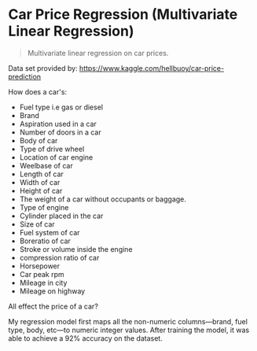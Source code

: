 # Car Price Regression (Multivariate Linear Regression)
> Multivariate linear regression on car prices.

Data set provided by: https://www.kaggle.com/hellbuoy/car-price-prediction

How does a car's:
* Fuel type i.e gas or diesel
* Brand
* Aspiration used in a car	
* Number of doors in a car	
* Body of car
* Type of drive wheel
* Location of car engine
* Weelbase of car
* Length of car	
* Width of car		
* Height of car
* The weight of a car without occupants or baggage.
* Type of engine
* Cylinder placed in the car
* Size of car	
* Fuel system of car
* Boreratio of car
* Stroke or volume inside the engine	
* compression ratio of car		
* Horsepower	
* Car peak rpm
* Mileage in city
* Mileage on highway

All effect the price of a car?

My regression model first maps all the non-numeric columns—brand, fuel type, body, etc—to numeric integer values.
After training the model, it was able to achieve a 92% accuracy on the dataset.
